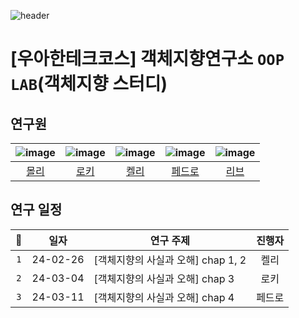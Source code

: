 ![header](https://capsule-render.vercel.app/api?type=waving&height=250&color=timeGradient&text=OOP_LAB&fontAlign=72)

# [우아한테크코스] 객체지향연구소 `OOP LAB`(객체지향 스터디)

## 연구원

| ![image](https://avatars.githubusercontent.com/u/102847513?v=4) | ![image](https://avatars.githubusercontent.com/u/58177929?v=4) | ![image](https://avatars.githubusercontent.com/u/104609807?v=4) | ![image](https://avatars.githubusercontent.com/u/31981462?v=4) | ![image](https://avatars.githubusercontent.com/u/131349867?v=4) |
| :-------------------------------------------------------------: | :------------------------------------------------------------: | :-------------------------------------------------------------: | :------------------------------------------------------------: | :-------------------------------------------------------------: |
|               [몰리](https://github.com/jminkkk)                |              [로키](https://github.com/HaiSeong)               |               [켈리](https://github.com/kelly6bf)               |              [페드로](https://github.com/hw0603)               |              [리브](https://github.com/Minjoo522)               |

## 연구 일정

| 📝  |   일자   | 연구 주제                          | 진행자 |
| :-: | :------: | ---------------------------------- | :----: |
| `1` | 24-02-26 | [객체지향의 사실과 오해] chap 1, 2 |  켈리  |
| `2` | 24-03-04 | [객체지향의 사실과 오해] chap 3    |  로키  |
| `3` | 24-03-11 | [객체지향의 사실과 오해] chap 4    | 페드로 |
